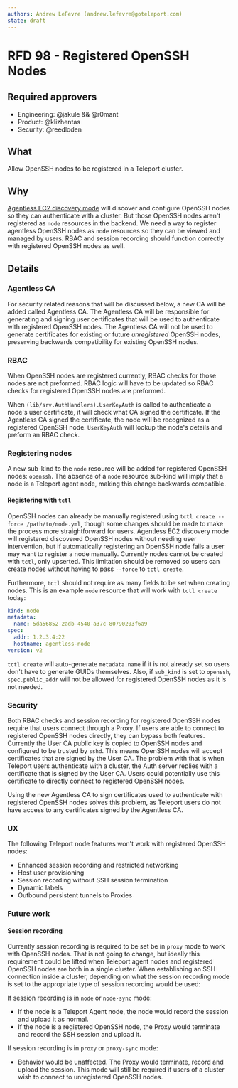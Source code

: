 ```yaml
---
authors: Andrew LeFevre (andrew.lefevre@goteleport.com)
state: draft
---
```


# RFD 98 - Registered OpenSSH Nodes

## Required approvers

* Engineering: @jakule && @r0mant
* Product: @klizhentas
* Security: @reedloden

## What

Allow OpenSSH nodes to be registered in a Teleport cluster.

## Why

[Agentless EC2 discovery mode](https://github.com/gravitational/teleport/issues/17865) will discover and configure OpenSSH nodes so they can authenticate with a cluster. But those OpenSSH nodes aren't registered as `node` resources in the backend. We need a way to register agentless OpenSSH nodes as `node` resources so they can be viewed and managed by users. RBAC and session recording should function correctly with registered OpenSSH nodes as well.

## Details

### Agentless CA

For security related reasons that will be discussed below, a new CA will be added called Agentless CA. The Agentless CA will be responsible for generating and signing user certificates that will be used to authenticate with registered OpenSSH nodes. The Agentless CA will not be used to generate certificates for existing or future *unregistered* OpenSSH nodes, preserving backwards compatibility for existing OpenSSH nodes.

### RBAC

When OpenSSH nodes are registered currently, RBAC checks for those nodes are not preformed. RBAC logic will have to be updated so RBAC checks for registered OpenSSH nodes are preformed.

When `(lib/srv.AuthHandlers).UserKeyAuth` is called to authenticate a node's user certificate, it will check what CA signed the certificate. If the Agentless CA signed the certificate, the node will be recognized as a registered OpenSSH node. `UserKeyAuth` will lookup the node's details and preform an RBAC check.

### Registering nodes

A new sub-kind to the `node` resource will be added for registered OpenSSH nodes: `openssh`. The absence of a `node` resource sub-kind will imply that a node is a Teleport agent node, making this change backwards compatible.

#### Registering with `tctl`

OpenSSH nodes can already be manually registered using `tctl create --force /path/to/node.yml`, though some changes should be made to make the process more straightforward for users. Agentless EC2 discovery mode will registered discovered OpenSSH nodes without needing user intervention, but if automatically registering an OpenSSH node fails a user may want to register a node manually. Currently nodes cannot be created with `tctl`, only upserted. This limitation should be removed so users can create nodes without having to pass `--force` to `tctl create`.

Furthermore, `tctl` should not require as many fields to be set when creating nodes. This is an example `node` resource that will work with `tctl create` today:

```yaml
kind: node
metadata:
  name: 5da56852-2adb-4540-a37c-80790203f6a9
spec:
  addr: 1.2.3.4:22
  hostname: agentless-node
version: v2
```

`tctl create` will auto-generate `metadata.name` if it is not already set so users don't have to generate GUIDs themselves. Also, if `sub_kind` is set to `openssh`, `spec.public_addr` will not be allowed for registered OpenSSH nodes as it is not needed.

### Security

Both RBAC checks and session recording for registered OpenSSH nodes require that users connect through a Proxy. If users are able to connect to registered OpenSSH nodes directly, they can bypass both features. Currently the User CA public key is copied to OpenSSH nodes and configured to be trusted by `sshd`. This means OpenSSH nodes will accept certificates that are signed by the User CA. The problem with that is when Teleport users authenticate with a cluster, the Auth server replies with a certificate that is signed by the User CA. Users could potentially use this certificate to directly connect to registered OpenSSH nodes.

Using the new Agentless CA to sign certificates used to authenticate with registered OpenSSH nodes solves this problem, as Teleport users do not have access to any certificates signed by the Agentless CA.

### UX

The following Teleport node features won't work with registered OpenSSH nodes:

- Enhanced session recording and restricted networking
- Host user provisioning
- Session recording without SSH session termination
- Dynamic labels
- Outbound persistent tunnels to Proxies

### Future work

#### Session recording

Currently session recording is required to be set be in `proxy` mode to work with OpenSSH nodes. That is not going to change, but ideally this requirement could be lifted when Teleport agent nodes and registered OpenSSH nodes are both in a single cluster. When establishing an SSH connection inside a cluster, depending on what the session recording mode is set to the appropriate type of session recording would be used:

If session recording is in `node` or `node-sync` mode:

- If the node is a Teleport Agent node, the node would record the session and upload it as normal.
- If the node is a registered OpenSSH node, the Proxy would terminate and record the SSH session and upload it.

If session recording is in `proxy` or `proxy-sync` mode:

- Behavior would be unaffected. The Proxy would terminate, record and upload the session. This mode will still be required if users of a cluster wish to connect to unregistered OpenSSH nodes.

